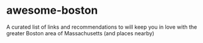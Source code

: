 # awesome-boston
A curated list of links and recommendations to will keep you in love with the greater Boston area of Massachusetts (and places nearby)
